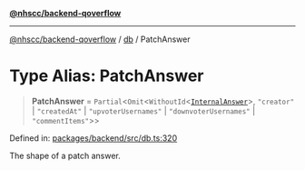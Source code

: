 [**@nhscc/backend-qoverflow**](../../README.md)

***

[@nhscc/backend-qoverflow](../../README.md) / [db](../README.md) / PatchAnswer

# Type Alias: PatchAnswer

> **PatchAnswer** = `Partial`\<`Omit`\<`WithoutId`\<[`InternalAnswer`](InternalAnswer.md)\>, `"creator"` \| `"createdAt"` \| `"upvoterUsernames"` \| `"downvoterUsernames"` \| `"commentItems"`\>\>

Defined in: [packages/backend/src/db.ts:320](https://github.com/nhscc/qoverflow.api.hscc.bdpa.org/blob/e58635515aaccbecfff868b37cbae9a64bb762c2/packages/backend/src/db.ts#L320)

The shape of a patch answer.

